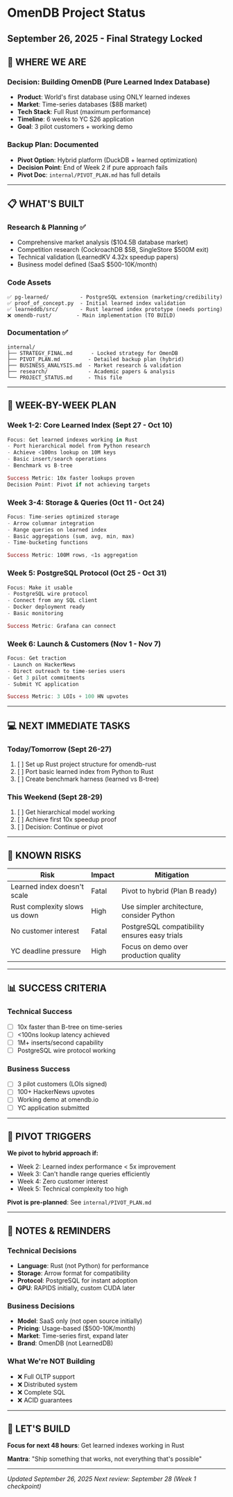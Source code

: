 # OmenDB Project Status
## September 26, 2025 - Final Strategy Locked

## 📍 **WHERE WE ARE**

### **Decision: Building OmenDB (Pure Learned Index Database)**
- **Product**: World's first database using ONLY learned indexes
- **Market**: Time-series databases ($8B market)
- **Tech Stack**: Full Rust (maximum performance)
- **Timeline**: 6 weeks to YC S26 application
- **Goal**: 3 pilot customers + working demo

### **Backup Plan: Documented**
- **Pivot Option**: Hybrid platform (DuckDB + learned optimization)
- **Decision Point**: End of Week 2 if pure approach fails
- **Pivot Doc**: `internal/PIVOT_PLAN.md` has full details

---

## 📋 **WHAT'S BUILT**

### **Research & Planning ✅**
- Comprehensive market analysis ($104.5B database market)
- Competition research (CockroachDB $5B, SingleStore $500M exit)
- Technical validation (LearnedKV 4.32x speedup papers)
- Business model defined (SaaS $500-10K/month)

### **Code Assets**
```
✅ pg-learned/          - PostgreSQL extension (marketing/credibility)
✅ proof_of_concept.py  - Initial learned index validation
✅ learneddb/src/       - Rust learned index prototype (needs porting)
❌ omendb-rust/        - Main implementation (TO BUILD)
```

### **Documentation ✅**
```
internal/
├── STRATEGY_FINAL.md      - Locked strategy for OmenDB
├── PIVOT_PLAN.md         - Detailed backup plan (hybrid)
├── BUSINESS_ANALYSIS.md  - Market research & validation
├── research/             - Academic papers & analysis
└── PROJECT_STATUS.md     - This file
```

---

## 🎯 **WEEK-BY-WEEK PLAN**

### **Week 1-2: Core Learned Index** (Sept 27 - Oct 10)
```rust
Focus: Get learned indexes working in Rust
- Port hierarchical model from Python research
- Achieve <100ns lookup on 10M keys
- Basic insert/search operations
- Benchmark vs B-tree

Success Metric: 10x faster lookups proven
Decision Point: Pivot if not achieving targets
```

### **Week 3-4: Storage & Queries** (Oct 11 - Oct 24)
```rust
Focus: Time-series optimized storage
- Arrow columnar integration
- Range queries on learned index
- Basic aggregations (sum, avg, min, max)
- Time-bucketing functions

Success Metric: 100M rows, <1s aggregation
```

### **Week 5: PostgreSQL Protocol** (Oct 25 - Oct 31)
```rust
Focus: Make it usable
- PostgreSQL wire protocol
- Connect from any SQL client
- Docker deployment ready
- Basic monitoring

Success Metric: Grafana can connect
```

### **Week 6: Launch & Customers** (Nov 1 - Nov 7)
```rust
Focus: Get traction
- Launch on HackerNews
- Direct outreach to time-series users
- Get 3 pilot commitments
- Submit YC application

Success Metric: 3 LOIs + 100 HN upvotes
```

---

## 💻 **NEXT IMMEDIATE TASKS**

### **Today/Tomorrow (Sept 26-27)**
1. [ ] Set up Rust project structure for omendb-rust
2. [ ] Port basic learned index from Python to Rust
3. [ ] Create benchmark harness (learned vs B-tree)

### **This Weekend (Sept 28-29)**
1. [ ] Get hierarchical model working
2. [ ] Achieve first 10x speedup proof
3. [ ] Decision: Continue or pivot

---

## 🚧 **KNOWN RISKS**

| Risk | Impact | Mitigation |
|------|--------|------------|
| Learned index doesn't scale | Fatal | Pivot to hybrid (Plan B ready) |
| Rust complexity slows us down | High | Use simpler architecture, consider Python |
| No customer interest | Fatal | PostgreSQL compatibility ensures easy trials |
| YC deadline pressure | High | Focus on demo over production quality |

---

## 📊 **SUCCESS CRITERIA**

### **Technical Success**
- [ ] 10x faster than B-tree on time-series
- [ ] <100ns lookup latency achieved
- [ ] 1M+ inserts/second capability
- [ ] PostgreSQL wire protocol working

### **Business Success**
- [ ] 3 pilot customers (LOIs signed)
- [ ] 100+ HackerNews upvotes
- [ ] Working demo at omendb.io
- [ ] YC application submitted

---

## 🔄 **PIVOT TRIGGERS**

**We pivot to hybrid approach if:**
- Week 2: Learned index performance < 5x improvement
- Week 3: Can't handle range queries efficiently
- Week 4: Zero customer interest
- Week 5: Technical complexity too high

**Pivot is pre-planned**: See `internal/PIVOT_PLAN.md`

---

## 📝 **NOTES & REMINDERS**

### **Technical Decisions**
- **Language**: Rust (not Python) for performance
- **Storage**: Arrow format for compatibility
- **Protocol**: PostgreSQL for instant adoption
- **GPU**: RAPIDS initially, custom CUDA later

### **Business Decisions**
- **Model**: SaaS only (not open source initially)
- **Pricing**: Usage-based ($500-10K/month)
- **Market**: Time-series first, expand later
- **Brand**: OmenDB (not LearnedDB)

### **What We're NOT Building**
- ❌ Full OLTP support
- ❌ Distributed system
- ❌ Complete SQL
- ❌ ACID guarantees

---

## 🚀 **LET'S BUILD**

**Focus for next 48 hours**: Get learned indexes working in Rust

**Mantra**: "Ship something that works, not everything that's possible"

---

*Updated September 26, 2025*
*Next review: September 28 (Week 1 checkpoint)*